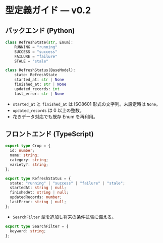# 型定義ガイド — v0.2

## バックエンド (Python)

```python
class RefreshState(str, Enum):
    RUNNING = "running"
    SUCCESS = "success"
    FAILURE = "failure"
    STALE = "stale"

class RefreshStatus(BaseModel):
    state: RefreshState
    started_at: str | None
    finished_at: str | None
    updated_records: int
    last_error: str | None
```

- `started_at` と `finished_at` は ISO8601 形式の文字列。未設定時は `None`。
- `updated_records` は 0 以上の整数。
- 花きデータ対応でも既存 Enum を再利用。

## フロントエンド (TypeScript)

```ts
export type Crop = {
  id: number;
  name: string;
  category: string;
  variety?: string;
};

export type RefreshStatus = {
  state: "running" | "success" | "failure" | "stale";
  startedAt: string | null;
  finishedAt: string | null;
  updatedRecords: number;
  lastError: string | null;
};
```

- `SearchFilter` 型を追加し将来の条件拡張に備える。

```ts
export type SearchFilter = {
  keyword: string;
};
```
